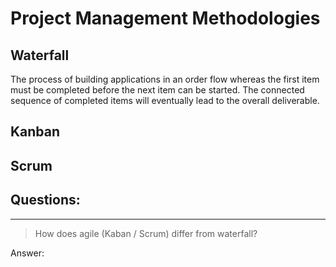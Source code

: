 # **Project Management Methodologies**

## **Waterfall**

The process of building applications in an order flow whereas the first item must
be completed before the next item can be started. The connected sequence of 
completed items will eventually lead to the overall deliverable. 

## **Kanban**

## **Scrum**

## **Questions:**

-------------------------------------------------------------------------------
> How does agile (Kaban / Scrum) differ from waterfall?

Answer: